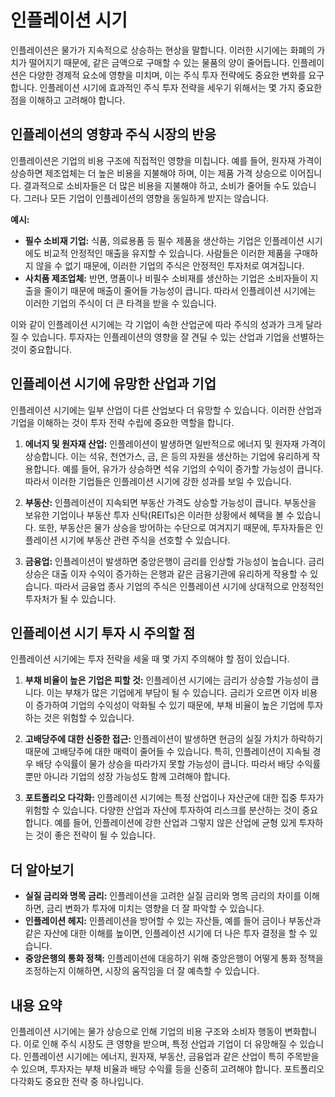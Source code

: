 # 인플레이션 시기

인플레이션은 물가가 지속적으로 상승하는 현상을 말합니다. 이러한 시기에는 화폐의 가치가 떨어지기 때문에, 같은 금액으로 구매할 수 있는 물품의 양이 줄어듭니다. 인플레이션은 다양한 경제적 요소에 영향을 미치며, 이는 주식 투자 전략에도 중요한 변화를 요구합니다. 인플레이션 시기에 효과적인 주식 투자 전략을 세우기 위해서는 몇 가지 중요한 점을 이해하고 고려해야 합니다.

## 인플레이션의 영향과 주식 시장의 반응

인플레이션은 기업의 비용 구조에 직접적인 영향을 미칩니다. 예를 들어, 원자재 가격이 상승하면 제조업체는 더 높은 비용을 지불해야 하며, 이는 제품 가격 상승으로 이어집니다. 결과적으로 소비자들은 더 많은 비용을 지불해야 하고, 소비가 줄어들 수도 있습니다. 그러나 모든 기업이 인플레이션의 영향을 동일하게 받지는 않습니다.

**예시:**
* **필수 소비재 기업:** 식품, 의료용품 등 필수 제품을 생산하는 기업은 인플레이션 시기에도 비교적 안정적인 매출을 유지할 수 있습니다. 사람들은 이러한 제품을 구매하지 않을 수 없기 때문에, 이러한 기업의 주식은 안정적인 투자처로 여겨집니다.
* **사치품 제조업체:** 반면, 명품이나 비필수 소비재를 생산하는 기업은 소비자들이 지출을 줄이기 때문에 매출이 줄어들 가능성이 큽니다. 따라서 인플레이션 시기에는 이러한 기업의 주식이 더 큰 타격을 받을 수 있습니다.

이와 같이 인플레이션 시기에는 각 기업이 속한 산업군에 따라 주식의 성과가 크게 달라질 수 있습니다. 투자자는 인플레이션의 영향을 잘 견딜 수 있는 산업과 기업을 선별하는 것이 중요합니다.

## 인플레이션 시기에 유망한 산업과 기업

인플레이션 시기에는 일부 산업이 다른 산업보다 더 유망할 수 있습니다. 이러한 산업과 기업을 이해하는 것이 투자 전략 수립에 중요한 역할을 합니다.

1. **에너지 및 원자재 산업:** 인플레이션이 발생하면 일반적으로 에너지 및 원자재 가격이 상승합니다. 이는 석유, 천연가스, 금, 은 등의 자원을 생산하는 기업에 유리하게 작용합니다. 예를 들어, 유가가 상승하면 석유 기업의 수익이 증가할 가능성이 큽니다. 따라서 이러한 기업들은 인플레이션 시기에 강한 성과를 보일 수 있습니다.

2. **부동산:** 인플레이션이 지속되면 부동산 가격도 상승할 가능성이 큽니다. 부동산을 보유한 기업이나 부동산 투자 신탁(REITs)은 이러한 상황에서 혜택을 볼 수 있습니다. 또한, 부동산은 물가 상승을 방어하는 수단으로 여겨지기 때문에, 투자자들은 인플레이션 시기에 부동산 관련 주식을 선호할 수 있습니다.

3. **금융업:** 인플레이션이 발생하면 중앙은행이 금리를 인상할 가능성이 높습니다. 금리 상승은 대출 이자 수익이 증가하는 은행과 같은 금융기관에 유리하게 작용할 수 있습니다. 따라서 금융업 종사 기업의 주식은 인플레이션 시기에 상대적으로 안정적인 투자처가 될 수 있습니다.

## 인플레이션 시기 투자 시 주의할 점

인플레이션 시기에는 투자 전략을 세울 때 몇 가지 주의해야 할 점이 있습니다.

1. **부채 비율이 높은 기업은 피할 것:** 인플레이션 시기에는 금리가 상승할 가능성이 큽니다. 이는 부채가 많은 기업에게 부담이 될 수 있습니다. 금리가 오르면 이자 비용이 증가하여 기업의 수익성이 악화될 수 있기 때문에, 부채 비율이 높은 기업에 투자하는 것은 위험할 수 있습니다.

2. **고배당주에 대한 신중한 접근:** 인플레이션이 발생하면 현금의 실질 가치가 하락하기 때문에 고배당주에 대한 매력이 줄어들 수 있습니다. 특히, 인플레이션이 지속될 경우 배당 수익률이 물가 상승을 따라가지 못할 가능성이 큽니다. 따라서 배당 수익률뿐만 아니라 기업의 성장 가능성도 함께 고려해야 합니다.

3. **포트폴리오 다각화:** 인플레이션 시기에는 특정 산업이나 자산군에 대한 집중 투자가 위험할 수 있습니다. 다양한 산업과 자산에 투자하여 리스크를 분산하는 것이 중요합니다. 예를 들어, 인플레이션에 강한 산업과 그렇지 않은 산업에 균형 있게 투자하는 것이 좋은 전략이 될 수 있습니다.

## 더 알아보기

* **실질 금리와 명목 금리:** 인플레이션을 고려한 실질 금리와 명목 금리의 차이를 이해하면, 금리 변화가 투자에 미치는 영향을 더 잘 파악할 수 있습니다.
* **인플레이션 헤지:** 인플레이션을 방어할 수 있는 자산들, 예를 들어 금이나 부동산과 같은 자산에 대한 이해를 높이면, 인플레이션 시기에 더 나은 투자 결정을 할 수 있습니다.
* **중앙은행의 통화 정책:** 인플레이션에 대응하기 위해 중앙은행이 어떻게 통화 정책을 조정하는지 이해하면, 시장의 움직임을 더 잘 예측할 수 있습니다.

## 내용 요약

인플레이션 시기에는 물가 상승으로 인해 기업의 비용 구조와 소비자 행동이 변화합니다. 이로 인해 주식 시장도 큰 영향을 받으며, 특정 산업과 기업이 더 유망해질 수 있습니다. 인플레이션 시기에는 에너지, 원자재, 부동산, 금융업과 같은 산업이 특히 주목받을 수 있으며, 투자자는 부채 비율과 배당 수익률 등을 신중히 고려해야 합니다. 포트폴리오 다각화도 중요한 전략 중 하나입니다.